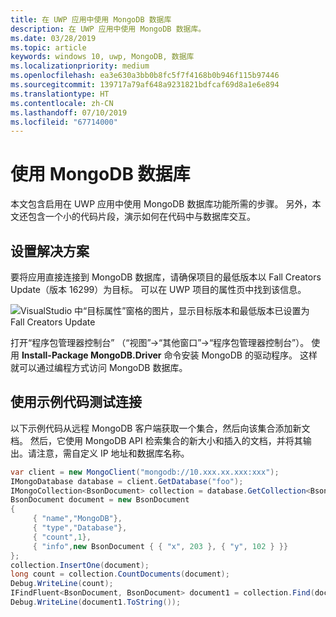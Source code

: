 ```yaml
---
title: 在 UWP 应用中使用 MongoDB 数据库
description: 在 UWP 应用中使用 MongoDB 数据库。
ms.date: 03/28/2019
ms.topic: article
keywords: windows 10, uwp, MongoDB, 数据库
ms.localizationpriority: medium
ms.openlocfilehash: ea3e630a3bb0b8fc5f7f4168b0b946f115b97446
ms.sourcegitcommit: 139717a79af648a9231821bdfcaf69d8a1e6e894
ms.translationtype: HT
ms.contentlocale: zh-CN
ms.lasthandoff: 07/10/2019
ms.locfileid: "67714000"
---
```

# <a name="use-a-mongodb-database"></a>使用 MongoDB 数据库
本文包含启用在 UWP 应用中使用 MongoDB 数据库功能所需的步骤。 另外，本文还包含一个小的代码片段，演示如何在代码中与数据库交互。

## <a name="set-up-your-solution"></a>设置解决方案

要将应用直接连接到 MongoDB 数据库，请确保项目的最低版本以 Fall Creators Update（版本 16299）为目标。  可以在 UWP 项目的属性页中找到该信息。

![VisualStudio 中“目标属性”窗格的图片，显示目标版本和最低版本已设置为 Fall Creators Update](images/min-version-fall-creators.png)

打开“程序包管理器控制台”  （“视图”->“其他窗口”->“程序包管理器控制台”）。 使用 **Install-Package MongoDB.Driver** 命令安装 MongoDB 的驱动程序。 这样就可以通过编程方式访问 MongoDB 数据库。

## <a name="test-your-connection-using-sample-code"></a>使用示例代码测试连接
以下示例代码从远程 MongoDB 客户端获取一个集合，然后向该集合添加新文档。 然后，它使用 MongoDB API 检索集合的新大小和插入的文档，并将其输出。请注意，需自定义 IP 地址和数据库名称。

```csharp
var client = new MongoClient("mongodb://10.xxx.xx.xxx:xxx");
IMongoDatabase database = client.GetDatabase("foo");
IMongoCollection<BsonDocument> collection = database.GetCollection<BsonDocument>("bar");
BsonDocument document = new BsonDocument
{
     { "name","MongoDB"},
     { "type","Database"},
     { "count",1},
     { "info",new BsonDocument { { "x", 203 }, { "y", 102 } }}
};
collection.InsertOne(document);
long count = collection.CountDocuments(document);
Debug.WriteLine(count);
IFindFluent<BsonDocument, BsonDocument> document1 = collection.Find(document);
Debug.WriteLine(document1.ToString());
```
